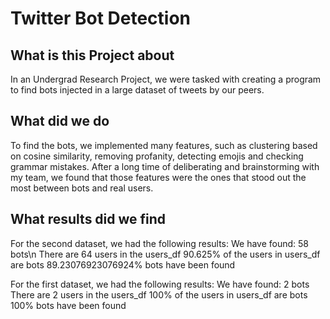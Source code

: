 # Twitter Bot Detection

## What is this Project about

In an Undergrad Research Project, we were tasked with creating a program to find bots injected in a large dataset of tweets by our peers.

## What did we do

To find the bots, we implemented many features, such as clustering based on cosine similarity, removing profanity, detecting emojis and checking grammar mistakes. After a long time of deliberating and brainstorming with my team, we found that those features were the ones that stood out the most between bots and real users. 

## What results did we find

For the second dataset, we had the following results:
  We have found: 58 bots\n
  There are 64 users in the users_df
  90.625% of the users in users_df are bots
  89.23076923076924% bots have been found

For the first dataset, we had the following results:
  We have found: 2 bots
  There are 2 users in the users_df
  100% of the users in users_df are bots
  100% bots have been found
